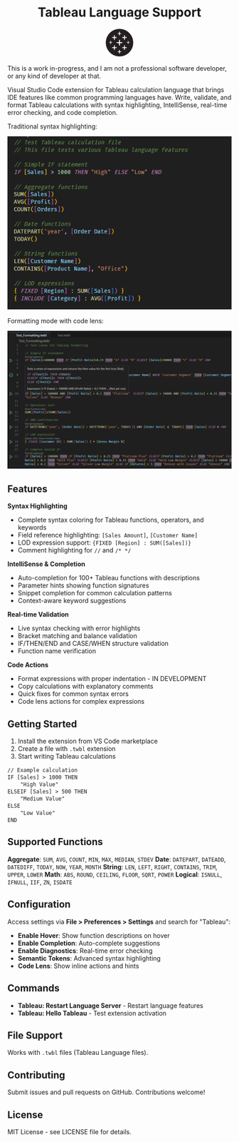<div align="center">
  <h1>Tableau Language Support</h1>
</div>

<div align="center">
  <img src="./images/tableau-icon.png" alt="Tableau Icon" width="64" height="64">
</div>

This is a work in-progress, and I am not a professional software developer, or any kind of developer at that.

Visual Studio Code extension for Tableau calculation language that brings IDE features like common programming languages have. Write, validate, and format Tableau calculations with syntax highlighting, IntelliSense, real-time error checking, and code completion.

Traditional syntax highlighting:

<img src="./images/example2.png" alt="Additional Example" width="600">

Formatting mode with code lens:

<img src="./images/Example.png" alt="Example Usage" width="600">

## Features

**Syntax Highlighting**
- Complete syntax coloring for Tableau functions, operators, and keywords
- Field reference highlighting: `[Sales Amount]`, `[Customer Name]`
- LOD expression support: `{FIXED [Region] : SUM([Sales])}`
- Comment highlighting for `//` and `/* */`

**IntelliSense & Completion**
- Auto-completion for 100+ Tableau functions with descriptions
- Parameter hints showing function signatures
- Snippet completion for common calculation patterns
- Context-aware keyword suggestions

**Real-time Validation**
- Live syntax checking with error highlights
- Bracket matching and balance validation
- IF/THEN/END and CASE/WHEN structure validation
- Function name verification

**Code Actions**
- Format expressions with proper indentation - IN DEVELOPMENT
- Copy calculations with explanatory comments
- Quick fixes for common syntax errors
- Code lens actions for complex expressions

## Getting Started

1. Install the extension from VS Code marketplace
2. Create a file with `.twbl` extension
3. Start writing Tableau calculations

```tableau
// Example calculation
IF [Sales] > 1000 THEN
    "High Value"
ELSEIF [Sales] > 500 THEN  
    "Medium Value"
ELSE
    "Low Value"
END
```

## Supported Functions

**Aggregate**: `SUM`, `AVG`, `COUNT`, `MIN`, `MAX`, `MEDIAN`, `STDEV`
**Date**: `DATEPART`, `DATEADD`, `DATEDIFF`, `TODAY`, `NOW`, `YEAR`, `MONTH`
**String**: `LEN`, `LEFT`, `RIGHT`, `CONTAINS`, `TRIM`, `UPPER`, `LOWER`
**Math**: `ABS`, `ROUND`, `CEILING`, `FLOOR`, `SQRT`, `POWER`
**Logical**: `ISNULL`, `IFNULL`, `IIF`, `ZN`, `ISDATE`

## Configuration

Access settings via **File > Preferences > Settings** and search for "Tableau":

- **Enable Hover**: Show function descriptions on hover
- **Enable Completion**: Auto-complete suggestions
- **Enable Diagnostics**: Real-time error checking
- **Semantic Tokens**: Advanced syntax highlighting
- **Code Lens**: Show inline actions and hints

## Commands

- **Tableau: Restart Language Server** - Restart language features
- **Tableau: Hello Tableau** - Test extension activation

## File Support

Works with `.twbl` files (Tableau Language files).

## Contributing

Submit issues and pull requests on GitHub. Contributions welcome!

## License

MIT License - see LICENSE file for details.
